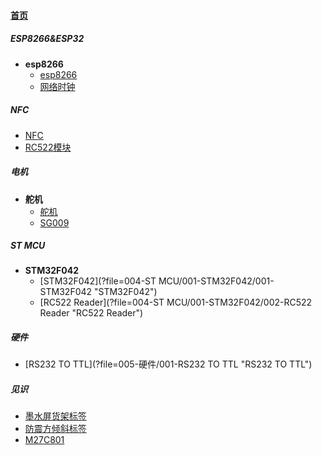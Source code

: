 
#### [首页](?file=home-首页)

##### ESP8266&ESP32
- **esp8266**
    - [esp8266](?file=001-ESP8266&ESP32/001-esp8266/001-esp8266 "esp8266")
    - [网络时钟](?file=001-ESP8266&ESP32/001-esp8266/002-网络时钟 "网络时钟")

##### NFC
- [NFC](?file=002-NFC/001-NFC "NFC")
- [RC522模块](?file=002-NFC/002-RC522模块 "RC522模块")

##### 电机
- **舵机**
    - [舵机](?file=003-电机/001-舵机/001-舵机 "舵机")
    - [SG009](?file=003-电机/001-舵机/002-SG009 "SG009")

##### ST MCU
- **STM32F042**
    - [STM32F042](?file=004-ST MCU/001-STM32F042/001-STM32F042 "STM32F042")
    - [RC522 Reader](?file=004-ST MCU/001-STM32F042/002-RC522 Reader "RC522 Reader")

##### 硬件
- [RS232 TO TTL](?file=005-硬件/001-RS232 TO TTL "RS232 TO TTL")

##### 见识
- [墨水屏货架标签](?file=006-见识/001-墨水屏货架标签 "墨水屏货架标签")
- [防震方倾斜标签](?file=006-见识/002-防震方倾斜标签 "防震方倾斜标签")
- [M27C801](?file=006-见识/003-M27C801 "M27C801")
